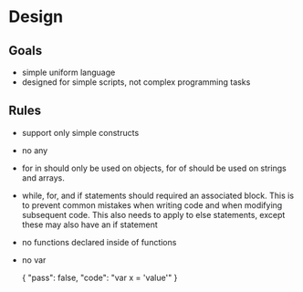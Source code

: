 # Design

## Goals

- simple uniform language
- designed for simple scripts, not complex programming tasks

## Rules

- support only simple constructs

- no any

- for in should only be used on objects, for of should be used on strings and arrays.

- while, for, and if statements should required an associated block. This is to prevent common mistakes when writing code and when modifying subsequent code. This also needs to apply to else statements, except these may also have an if statement

- no functions declared inside of functions

- no var


    {
        "pass": false,
        "code": "var x = 'value'"
    }